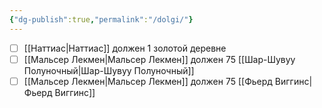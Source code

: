 ```yaml
---
{"dg-publish":true,"permalink":"/dolgi/"}
---
```


- [ ] [[Наттиас\|Наттиас]] должен 1 золотой деревне
- [ ] [[Мальсер Лекмен\|Мальсер Лекмен]] должен 75 [[Шар-Шувуу Полуночный\|Шар-Шувуу Полуночный]] 
- [ ] [[Мальсер Лекмен\|Мальсер Лекмен]] должен 75 [[Фьерд Виггинс\|Фьерд Виггинс]]